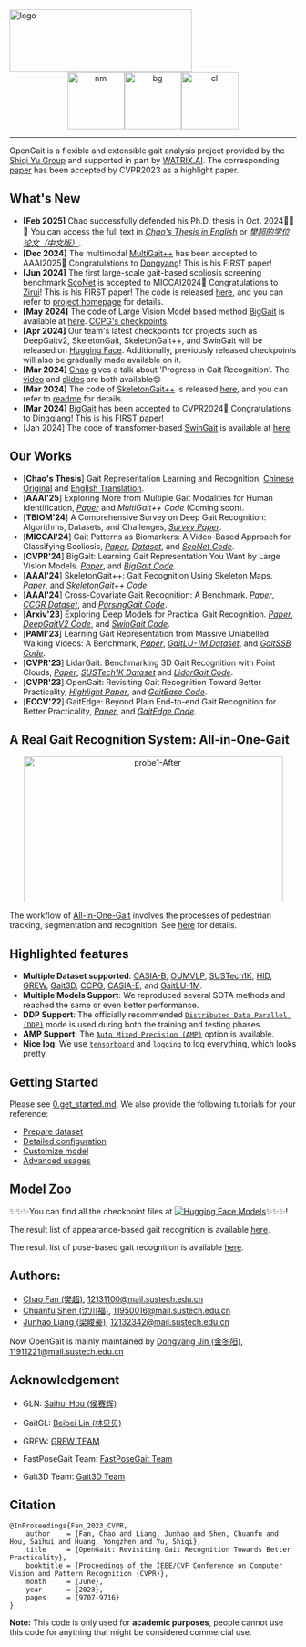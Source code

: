 <img src="./assets/logo2.png" width = "320" height = "110" alt="logo" />

<div align="center"><img src="./assets/nm.gif" width = "100" height = "100" alt="nm" /><img src="./assets/bg.gif" width = "100" height = "100" alt="bg" /><img src="./assets/cl.gif" width = "100" height = "100" alt="cl" /></div>

------------------------------------------
<!-- 📣📣📣 **[*GaitLU-1M*](https://ieeexplore.ieee.org/document/10242019) relseased, pls checking the [tutorial](datasets/GaitLU-1M/README.md).** 📣📣📣
📣📣📣 **[*SUSTech1K*](https://lidargait.github.io) relseased, pls checking the [tutorial](datasets/SUSTech1K/README.md).** 📣📣📣

🎉🎉🎉 **[*OpenGait*](https://openaccess.thecvf.com/content/CVPR2023/papers/Fan_OpenGait_Revisiting_Gait_Recognition_Towards_Better_Practicality_CVPR_2023_paper.pdf) has been accpected by CVPR2023 as a highlight paper！** 🎉🎉🎉 -->

OpenGait is a flexible and extensible gait analysis project provided by the [Shiqi Yu Group](https://faculty.sustech.edu.cn/yusq/) and supported in part by [WATRIX.AI](http://www.watrix.ai). 
The corresponding [paper](https://openaccess.thecvf.com/content/CVPR2023/papers/Fan_OpenGait_Revisiting_Gait_Recognition_Towards_Better_Practicality_CVPR_2023_paper.pdf) has been accepted by CVPR2023 as a highlight paper. 

## What's New
- **[Feb 2025]** Chao successfully defended his Ph.D. thesis in Oct. 2024🎉🎉🎉 You can access the full text in [*Chao's Thesis in English*](https://www.researchgate.net/publication/388768400_Gait_Representation_Learning_and_Recognition?_sg%5B0%5D=qaGVpS8gKWPyR7olHoFd4bCs40AZdJzaM96P3TSnxrpiP9zCIUTxzeEq8YhQOlE4WemB7iMF2fHvcJFAYHTlJhTIB2J6faVa5s-xcQVj.4112nauMM4MWUNSyUa9eMeF0MEeplptpFOgb5kSgIk3lMcfPK6TdPX1bW1y_bKSdbwXuBf29GloRsVwBdexhug&_tp=eyJjb250ZXh0Ijp7ImZpcnN0UGFnZSI6ImhvbWUiLCJwYWdlIjoicHJvZmlsZSIsInByZXZpb3VzUGFnZSI6InByb2ZpbGUiLCJwb3NpdGlvbiI6InBhZ2VDb250ZW50In19) or [*樊超的学位论文（中文版）*](https://www.researchgate.net/publication/388768605_butaitezhengxuexiyushibiesuanfayanjiu). 
- **[Dec 2024]** The  multimodal [MultiGait++](https://arxiv.org/pdf/2412.11495) has been accepted to AAAI2025🎉 Congratulations to [Dongyang](https://scholar.google.com.hk/citations?user=1xA5KxAAAAAJ)! This is his FIRST paper!
- **[Jun 2024]** 
The first large-scale gait-based scoliosis screening benchmark [ScoNet](https://zhouzi180.github.io/Scoliosis1K) is accepted to MICCAI2024🎉 Congratulations to [Zirui](https://zhouzi180.github.io)! This is his FIRST paper! The code is released [here](opengait/modeling/models/sconet.py), and you can refer to [project homepage](https://zhouzi180.github.io/Scoliosis1K/) for details.
- **[May 2024]** 
The code of Large Vision Model based method [BigGait](https://arxiv.org/pdf/2402.19122) is available at [here](opengait/modeling/models/BigGait.py). [CCPG's checkpoints](https://huggingface.co/opengait/OpenGait).
- **[Apr 2024]** 
Our team's latest checkpoints for projects such as DeepGaitv2, SkeletonGait, SkeletonGait++, and SwinGait will be released on [Hugging Face](https://huggingface.co/opengait/OpenGait). Additionally, previously released checkpoints will also be gradually made available on it.
- **[Mar 2024]** [Chao](https://chaofan996.github.io) gives a talk about 'Progress in Gait Recognition'. The [video](https://event.baai.ac.cn/activities/768) and [slides](https://github.com/ChaoFan996/ChaoFan996.github.io/blob/main/240315-Progress%20in%20Gait%20Recognition.pdf) are both available😊
- **[Mar 2024]** The code of [SkeletonGait++](https://arxiv.org/pdf/2311.13444.pdf) is released [here](opengait/modeling/models/skeletongait%2B%2B.py), and you can refer to [readme](configs/skeletongait) for details.
- **[Mar 2024]** [BigGait](https://arxiv.org/pdf/2402.19122.pdf) has been accepted to CVPR2024🎉 Congratulations to [Dingqiang](https://bugjudger.github.io)! This is his FIRST paper!
- [Jan 2024] The code of transfomer-based [SwinGait](https://arxiv.org/pdf/2303.03301.pdf) is available at [here](opengait/modeling/models/swingait.py).
<!--- [Dec 2023] A new state-of-the-art baseline, i.e., [DeepGaitV2](https://arxiv.org/pdf/2303.03301.pdf), is available at [here](opengait/modeling/models/deepgaitv2.py)! -->
<!-- - [Nov 2023] The first million-level unlabeled gait dataset, i.e., [GaitLU-1M](https://ieeexplore.ieee.org/document/10242019), is released and supported in [datasets/GaitLU-1M](datasets/GaitLU-1M/README.md).
- [Oct 2023] Several representative pose-based methods are supported in [opengait/modeling/models](./opengait/modeling/models). This feature is mainly inherited from [FastPoseGait](https://github.com/BNU-IVC/FastPoseGait). Many thanks to the contributors😊.
 - [July 2023] [CCPG](https://github.com/BNU-IVC/CCPG) is supported in [datasets/CCPG](./datasets/CCPG). -->
<!-- - - - [July 2023] [SUSTech1K](https://lidargait.github.io) is released and supported in [datasets/SUSTech1K](./datasets/SUSTech1K).
[May 2023] A real gait recognition system [All-in-One-Gait](https://github.com/jdyjjj/All-in-One-Gait) provided by [Dongyang Jin](https://github.com/jdyjjj) is available.
[Apr 2023] [CASIA-E](datasets/CASIA-E/README.md) is supported by OpenGait.
- [Feb 2023] [HID 2023 competition](https://hid2023.iapr-tc4.org/) is open, welcome to participate. Additionally, the tutorial for the competition has been updated in [datasets/HID/](./datasets/HID).
- [Dec 2022] Dataset [Gait3D](https://github.com/Gait3D/Gait3D-Benchmark) is supported in [datasets/Gait3D](./datasets/Gait3D).
- [Mar 2022] Dataset [GREW](https://www.grew-benchmark.org) is supported in [datasets/GREW](./datasets/GREW). -->

## Our Works
- [**Chao's Thesis**] Gait Representation Learning and Recognition, [Chinese Original](https://www.researchgate.net/publication/388768605_butaitezhengxuexiyushibiesuanfayanjiu) and [English Translation](https://www.academia.edu/127496287/Gait_Representation_Learning_and_Recognition). 
- [**AAAI'25**] Exploring More from Multiple Gait Modalities for Human Identification, [*Paper*](https://arxiv.org/pdf/2412.11495) and *MultiGait++ Code* (Coming soon).
- [**TBIOM'24**] A Comprehensive Survey on Deep Gait Recognition: Algorithms, Datasets, and Challenges, [*Survey Paper*](https://arxiv.org/pdf/2206.13732).
- [**MICCAI'24**] Gait Patterns as Biomarkers: A Video-Based Approach for Classifying Scoliosis, [*Paper*](https://arxiv.org/pdf/2407.05726), [*Dataset*](https://zhouzi180.github.io/Scoliosis1K), and [*ScoNet Code*](opengait/modeling/models/sconet.py).
- [**CVPR'24**] BigGait: Learning Gait Representation You Want by Large Vision Models. [*Paper*](https://arxiv.org/pdf/2402.19122.pdf), and [*BigGait Code*](opengait/modeling/models/BigGait.py). 
- [**AAAI'24**] SkeletonGait++: Gait Recognition Using Skeleton Maps. [*Paper*](https://arxiv.org/pdf/2311.13444.pdf), and [*SkeletonGait++ Code*](opengait/modeling/models/skeletongait%2B%2B.py).
- [**AAAI'24**] Cross-Covariate Gait Recognition: A Benchmark. [*Paper*](https://arxiv.org/pdf/2312.14404.pdf), [*CCGR Dataset*](https://github.com/ShinanZou/CCGR), and [*ParsingGait Code*](https://github.com/ShiqiYu/OpenGait/blob/master/opengait/modeling/models/deepgaitv2.py).
- [**Arxiv'23**] Exploring Deep Models for Practical Gait Recognition. [*Paper*](https://arxiv.org/pdf/2303.03301.pdf), [*DeepGaitV2 Code*](https://github.com/ShiqiYu/OpenGait/blob/master/opengait/modeling/models/deepgaitv2.py), and [*SwinGait Code*](https://github.com/ShiqiYu/OpenGait/blob/master/opengait/modeling/models/swingait.py).
- [**PAMI'23**] Learning Gait Representation from Massive Unlabelled Walking Videos: A Benchmark, [*Paper*](https://ieeexplore.ieee.org/document/10242019), [*GaitLU-1M Dataset*](datasets/GaitLU-1M/README.md), and [*GaitSSB Code*](opengait/modeling/models/gaitssb.py).
- [**CVPR'23**] LidarGait: Benchmarking 3D Gait Recognition with Point Clouds, [*Paper*](https://openaccess.thecvf.com/content/CVPR2023/papers/Shen_LidarGait_Benchmarking_3D_Gait_Recognition_With_Point_Clouds_CVPR_2023_paper.pdf), [*SUSTech1K Dataset*](https://lidargait.github.io) and [*LidarGait Code*](datasets/SUSTech1K/README.md).
- [**CVPR'23**] OpenGait: Revisiting Gait Recognition Toward Better Practicality, [*Highlight Paper*](https://openaccess.thecvf.com/content/CVPR2023/papers/Fan_OpenGait_Revisiting_Gait_Recognition_Towards_Better_Practicality_CVPR_2023_paper.pdf), and [*GaitBase Code*](configs/gaitbase).
- [**ECCV'22**] GaitEdge: Beyond Plain End-to-end Gait Recognition for Better Practicality, [*Paper*](https://arxiv.org/pdf/2203.03972), and [*GaitEdge Code*](configs/gaitedge/README.md).

## A Real Gait Recognition System: All-in-One-Gait
<div align="center">
       <img src="./assets/probe1-After.gif"  width = "455" height = "256" alt="probe1-After" />
</div>

The workflow of [All-in-One-Gait](https://github.com/jdyjjj/All-in-One-Gait) involves the processes of pedestrian tracking, segmentation and recognition.
See [here](https://github.com/jdyjjj/All-in-One-Gait) for details.

## Highlighted features
- **Multiple Dataset supported**: [CASIA-B](http://www.cbsr.ia.ac.cn/english/Gait%20Databases.asp), [OUMVLP](http://www.am.sanken.osaka-u.ac.jp/BiometricDB/GaitMVLP.html), [SUSTech1K](https://lidargait.github.io), [HID](http://hid2022.iapr-tc4.org/), [GREW](https://www.grew-benchmark.org), [Gait3D](https://github.com/Gait3D/Gait3D-Benchmark), [CCPG](https://openaccess.thecvf.com/content/CVPR2023/papers/Li_An_In-Depth_Exploration_of_Person_Re-Identification_and_Gait_Recognition_in_CVPR_2023_paper.pdf), [CASIA-E](https://www.scidb.cn/en/detail?dataSetId=57be0e918db743279baf44a38d013a06), and [GaitLU-1M](https://ieeexplore.ieee.org/document/10242019).
- **Multiple Models Support**: We reproduced several SOTA methods and reached the same or even better performance. 
- **DDP Support**: The officially recommended [`Distributed Data Parallel (DDP)`](https://pytorch.org/tutorials/intermediate/ddp_tutorial.html) mode is used during both the training and testing phases.
- **AMP Support**: The [`Auto Mixed Precision (AMP)`](https://pytorch.org/tutorials/recipes/recipes/amp_recipe.html?highlight=amp) option is available.
- **Nice log**: We use [`tensorboard`](https://pytorch.org/docs/stable/tensorboard.html) and `logging` to log everything, which looks pretty.

## Getting Started


Please see [0.get_started.md](docs/0.get_started.md). We also provide the following tutorials for your reference:
- [Prepare dataset](docs/2.prepare_dataset.md)
- [Detailed configuration](docs/3.detailed_config.md)
- [Customize model](docs/4.how_to_create_your_model.md)
- [Advanced usages](docs/5.advanced_usages.md) 

## Model Zoo
✨✨✨You can find all the checkpoint files at [![Hugging Face Models](https://img.shields.io/badge/%F0%9F%A4%97%20Hugging%20Face-Models-ffab41)](https://huggingface.co/opengait/OpenGait/)✨✨✨!


The result list of appearance-based gait recognition is available [here](docs/1.model_zoo.md).

The result list of pose-based gait recognition is available [here](./docs/1.1.skeleton_model_zoo.md).


## Authors:

- [Chao Fan (樊超)](https://chaofan996.github.io), 12131100@mail.sustech.edu.cn
- [Chuanfu Shen (沈川福)](https://scholar.google.com/citations?user=jKJt7rsAAAAJ&hl=en&oi=ao), 11950016@mail.sustech.edu.cn
- [Junhao Liang (梁峻豪)](https://faculty.sustech.edu.cn/?p=95401&tagid=yusq&cat=2&iscss=1&snapid=1&orderby=date), 12132342@mail.sustech.edu.cn

Now OpenGait is mainly maintained by [Dongyang Jin (金冬阳)](https://github.com/jdyjjj), 11911221@mail.sustech.edu.cn

## Acknowledgement
- GLN: [Saihui Hou (侯赛辉)](http://home.ustc.edu.cn/~saihui/index_english.html)
- GaitGL: [Beibei Lin (林贝贝)](https://scholar.google.com/citations?user=KyvHam4AAAAJ&hl=en&oi=ao)
- GREW: [GREW TEAM](https://github.com/XiandaGuo/GREW-Benchmark)

- FastPoseGait Team: [FastPoseGait Team](https://github.com/BNU-IVC/FastPoseGait)

- Gait3D Team: [Gait3D Team](https://gait3d.github.io/)

## Citation

```
@InProceedings{Fan_2023_CVPR,
    author    = {Fan, Chao and Liang, Junhao and Shen, Chuanfu and Hou, Saihui and Huang, Yongzhen and Yu, Shiqi},
    title     = {OpenGait: Revisiting Gait Recognition Towards Better Practicality},
    booktitle = {Proceedings of the IEEE/CVF Conference on Computer Vision and Pattern Recognition (CVPR)},
    month     = {June},
    year      = {2023},
    pages     = {9707-9716}
}
```

**Note:**
This code is only used for **academic purposes**, people cannot use this code for anything that might be considered commercial use.
